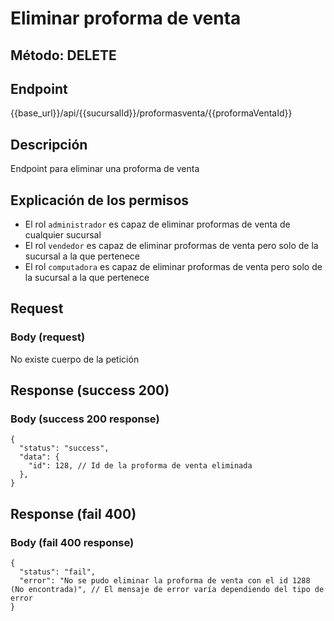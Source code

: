 # Eliminar proforma de venta

## Método: DELETE

## Endpoint

{{base_url}}/api/{{sucursalId}}/proformasventa/{{proformaVentaId}}

## Descripción

Endpoint para eliminar una proforma de venta

## Explicación de los permisos

- El rol `administrador` es capaz de eliminar proformas de venta de cualquier sucursal
- El rol `vendedor` es capaz de eliminar proformas de venta pero solo de la sucursal a la que pertenece
- El rol `computadora` es capaz de eliminar proformas de venta pero solo de la sucursal a la que pertenece

## Request

### Body (request)

No existe cuerpo de la petición

## Response (success 200)

### Body (success 200 response)

```jsonc
{
  "status": "success",
  "data": {
    "id": 128, // Id de la proforma de venta eliminada
  },
}
```

## Response (fail 400)

### Body (fail 400 response)

```jsonc
{
  "status": "fail",
  "error": "No se pudo eliminar la proforma de venta con el id 1288 (No encontrada)", // El mensaje de error varía dependiendo del tipo de error
}
```

